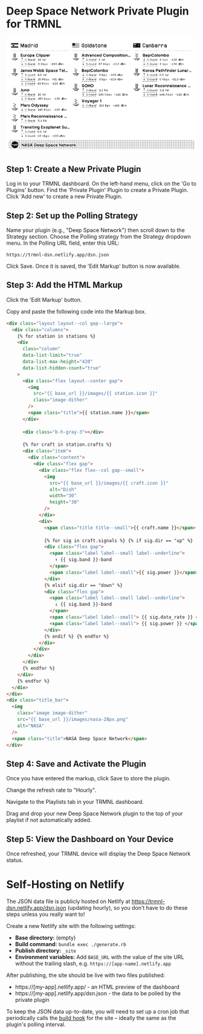 # Deep Space Network Private Plugin for TRMNL

![Preview of TRMNL dashboard](preview.png)

## Step 1: Create a New Private Plugin

Log in to your TRMNL dashboard.
On the left-hand menu, click on the 'Go to Plugins' button.
Find the 'Private Plugin' Plugin to create a Private Plugin.
Click 'Add new' to create a new Private Plugin.

## Step 2: Set up the Polling Strategy

Name your plugin (e.g., "Deep Space Network") then scroll down to the Strategy section.
Choose the Polling strategy from the Strategy dropdown menu.
In the Polling URL field, enter this URL:

```
https://trmnl-dsn.netlify.app/dsn.json
```

Click Save. Once it is saved, the 'Edit Markup' button is now available.

## Step 3: Add the HTML Markup

Click the 'Edit Markup' button.

Copy and paste the following code into the Markup box.

```html
<div class="layout layout--col gap--large">
  <div class="columns">
    {% for station in stations %}
    <div
      class="column"
      data-list-limit="true"
      data-list-max-height="420"
      data-list-hidden-count="true"
    >
      <div class="flex layout--center gap">
        <img
          src="{{ base_url }}/images/{{ station.icon }}"
          class="image-dither"
        />
        <span class="title">{{ station.name }}</span>
      </div>

      <div class="b-h-gray-3"></div>

      {% for craft in station.crafts %}
      <div class="item">
        <div class="content">
          <div class="flex gap">
            <div class="flex flex--col gap--small">
              <img
                src="{{ base_url }}/images/{{ craft.icon }}"
                alt="Dish"
                width="30"
                height="30"
              />
            </div>
            <div>
              <span class="title title--small">{{ craft.name }}</span>

              {% for sig in craft.signals %} {% if sig.dir == "up" %}
              <div class="flex gap">
                <span class="label label--small label--underline">
                  ↑ {{ sig.band }}-band
                </span>
                <span class="label label--small">{{ sig.power }}</span>
              </div>
              {% elsif sig.dir == "down" %}
              <div class="flex gap">
                <span class="label label--small label--underline">
                  ↓ {{ sig.band }}-band
                </span>
                <span class="label label--small"> {{ sig.data_rate }} </span>
                <span class="label label--small"> {{ sig.power }} </span>
              </div>
              {% endif %} {% endfor %}
            </div>
          </div>
        </div>
      </div>
      {% endfor %}
    </div>
    {% endfor %}
  </div>
</div>
<div class="title_bar">
  <img
    class="image image-dither"
    src="{{ base_url }}/images/nasa-28px.png"
    alt="NASA"
  />
  <span class="title">NASA Deep Space Network</span>
</div>
```

## Step 4: Save and Activate the Plugin

Once you have entered the markup, click Save to store the plugin.

Change the refresh rate to "Hourly".

Navigate to the Playlists tab in your TRMNL dashboard.

Drag and drop your new Deep Space Network plugin to the top of your playlist if not automatically added.

## Step 5: View the Dashboard on Your Device

Once refreshed, your TRMNL device will display the Deep Space Network status.

# Self-Hosting on Netlify

The JSON data file is publicly hosted on Netlify at https://trmnl-dsn.netlify.app/dsn.json (updating hourly), so you don't have to do these steps unless you really want to!

Create a new Netlify site with the following settings:

- **Base directory:** (empty)
- **Build command:** `bundle exec ./generate.rb`
- **Publish directory:** `_site`
- **Environment variables:** Add `BASE_URL` with the value of the site URL without the trailing slash, e.g. `https://[app-name].netlify.app`

After publishing, the site should be live with two files published:

- https://[my-app].netlify.app/ - an HTML preview of the dashboard
- https://[my-app].netlify.app/dsn.json - the data to be polled by the private plugin

To keep the JSON data up-to-date, you will need to set up a cron job that periodically calls the [build hook](https://docs.netlify.com/configure-builds/build-hooks/) for the site – ideally the same as the plugin's polling interval.

